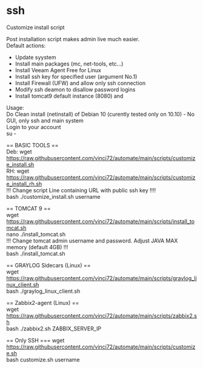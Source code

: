 # ssh
Customize install script  
  
Post installation script makes admin live much easier.  
Default actions:  
- Update syystem  
- Install main packages (mc, net-tools, etc...)  
- Install Veeam Agent Free for Linux  
- Install ssh key for specified user (argument No.1)  
- Install Firewall (UFW) and allow only ssh connection  
- Modify ssh deamon to disallow password logins  
- Install tomcat9 default instance (8080) and  

Usage:  
Do Clean install (netinstall) of Debian 10 (curently tested only on 10.10) - No GUI, only ssh and main system  
Login to your account  
su -  

== BASIC TOOLS ==  
Deb:    wget https://raw.githubusercontent.com/vinci72/automate/main/scripts/customize_install.sh  
RH:     wget https://raw.githubusercontent.com/vinci72/automate/main/scripts/customize_install_rh.sh  
!!! Change script Line containing URL with public ssh key !!!!  
bash ./customize_install.sh username  

== TOMCAT 9 ==  
wget https://raw.githubusercontent.com/vinci72/automate/main/scripts/install_tomcat.sh  
nano ./install_tomcat.sh  
!!! Change tomcat admin username and password. Adjust JAVA MAX memory (default 4GB) !!!  
bash ./install_tomcat.sh  

== GRAYLOG Sidecars (Linux) ==  
wget https://raw.githubusercontent.com/vinci72/automate/main/scripts/graylog_linux_client.sh  
bash ./graylog_linux_client.sh  
  
== Zabbix2-agent (Linux) ==  
wget https://raw.githubusercontent.com/vinci72/automate/main/scripts/zabbix2.sh  
bash ./zabbix2.sh  ZABBIX_SERVER_IP

== Only SSH ===
wget https://raw.githubusercontent.com/vinci72/automate/main/scripts/customize.sh  
bash customize.sh username  
